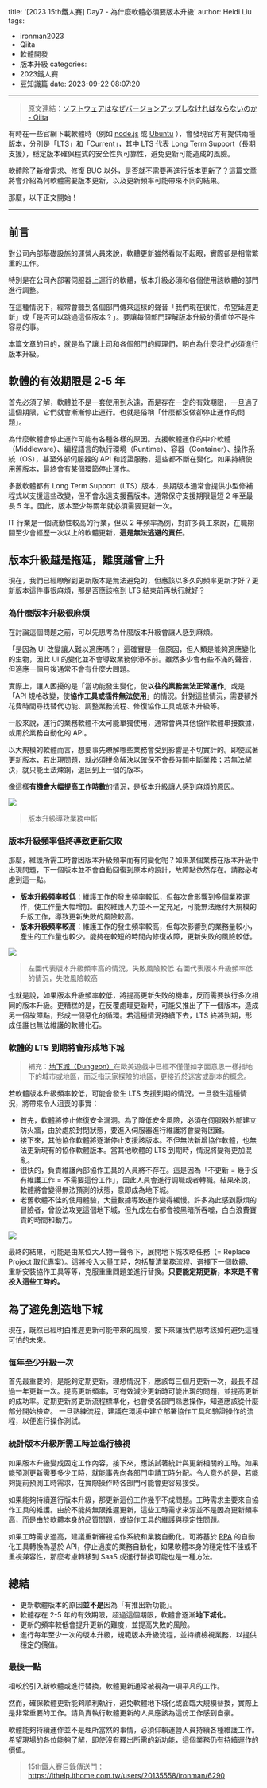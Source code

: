 title: '[2023 15th鐵人賽] Day7 - 為什麼軟體必須要版本升級'
author: Heidi Liu
tags:
  - ironman2023
  - Qiita
  - 軟體開發
  - 版本升級
categories:
  - 2023鐵人賽
  - 豆知識篇
date: 2023-09-22 08:07:20
---

> 原文連結：[ソフトウェアはなぜバージョンアップしなければならないのか - Qiita](https://qiita.com/autotaker1984/items/a3091772dbb0fb91473d)

有時在一些官網下載軟體時（例如 [node.js](https://nodejs.org/en) 或 [Ubuntu](https://ubuntu.com/download/desktop) ），會發現官方有提供兩種版本，分別是「LTS」和「Current」，其中 LTS 代表 Long Term Support（長期支援），穩定版本確保程式的安全性與可靠性，避免更新可能造成的風險。

軟體除了新增需求、修復 BUG 以外，是否就不需要再進行版本更新了？這篇文章將會介紹為何軟體需要版本更新，以及更新頻率可能帶來不同的結果。

<!--more-->

那麼，以下正文開始！

---

## 前言

對公司內部基礎設施的運營人員來說，軟體更新雖然看似不起眼，實際卻是相當繁重的工作。

特別是在公司內部署伺服器上運行的軟體，版本升級必須和各個使用該軟體的部門進行調整。

在這種情況下，經常會聽到各個部門傳來這樣的聲音「我們現在很忙，希望延遲更新」或「是否可以跳過這個版本？」。要讓每個部門理解版本升級的價值並不是件容易的事。

本篇文章的目的，就是為了讓上司和各個部門的經理們，明白為什麼我們必須進行版本升級。

## 軟體的有效期限是 2-5 年

首先必須了解，軟體並不是一套使用到永遠，而是存在一定的有效期限，一旦過了這個期限，它們就會漸漸停止運行。也就是俗稱「什麼都沒做卻停止運作的問題」。

為什麼軟體會停止運作可能有各種各樣的原因。支援軟體運作的中介軟體（Middleware）、編程語言的執行環境（Runtime）、容器（Container）、操作系統（OS），甚至外部伺服器的 API 和認證服務，這些都不斷在變化，如果持續使用舊版本，最終會有某個環節停止運作。

多數軟體都有 Long Term Support（LTS）版本，長期版本通常會提供小型修補程式以支援這些改變，但不會永遠支援舊版本。通常保守支援期限最短 2 年至最長 5 年。因此，版本至少每兩年就必須需要更新一次。

IT 行業是一個流動性較高的行業，但以 2 年頻率為例，對許多員工來說，在職期間至少會經歷一次以上的軟體更新，**這是無法逃避的責任**。

## 版本升級越是拖延，難度越會上升

現在，我們已經瞭解到更新版本是無法避免的，但應該以多久的頻率更新才好？更新版本這件事很麻煩，那是否應該拖到 LTS 結束前再執行就好？

### 為什麼版本升級很麻煩

在討論這個問題之前，可以先思考為什麼版本升級會讓人感到麻煩。

「是因為 UI 改變讓人難以適應嗎？」這確實是一個原因，但人類是能夠適應變化的生物，因此 UI 的變化並不會導致業務停滯不前。雖然多少會有些不滿的聲音，但適應一個月後通常不會有什麼大問題。

實際上，讓人困擾的是「當功能發生變化，使**以往的業務無法正常運作**」或是「API 規格改變，使**協作工具或插件無法使用**」的情況。針對這些情況，需要額外花費時間尋找替代功能、調整業務流程、修復協作工具或版本升級等。

一般來說，運行的業務軟體不太可能單獨使用，通常會與其他協作軟體串接數據，或用於業務自動化的 API。

以大規模的軟體而言，想要事先瞭解哪些業務會受到影響是不切實計的。即使試著更新版本，若出現問題，就必須拼命解決以確保不會長時間中斷業務；若無法解決，就只能土法煉鋼，退回到上一個的版本。

像這樣**有機會大幅提高工作時數**的情況，是版本升級讓人感到麻煩的原因。

![](https://imgur.com/boLEH1c.png)
> 版本升級導致業務中斷

### 版本升級頻率低將導致更新失敗

那麼，維護所需工時會因版本升級頻率而有何變化呢？如果某個業務在版本升級中出現問題，下一個版本並不會自動回復到原本的設計，故障點依然存在。請務必考慮到這一點。

- **版本升級頻率較低**：維護工作的發生頻率較低，但每次會影響到多個業務運作，使工作量大幅增加。由於維護人力並不一定充足，可能無法應付大規模的升版工作，導致更新失敗的風險較高。
- **版本升級頻率較高**：維護工作的發生頻率較高，但每次影響到的業務量較小，產生的工作量也較少。能夠在較短的時間內修復故障，更新失敗的風險較低。

![](https://imgur.com/XyCNIOy.png)
> 左圖代表版本升級頻率高的情況，失敗風險較低
> 右圖代表版本升級頻率低的情況，失敗風險較高

也就是說，如果版本升級頻率較低，將提高更新失敗的機率，反而需要執行多次相同的版本升級。更糟糕的是，在反覆處理更新時，可能又推出了下一個版本，造成另一個故障點，形成一個惡化的循環。若這種情況持續下去，LTS 終將到期，形成任誰也無法維護的軟體化石。

### 軟體的 LTS 到期將會形成地下城

> 補充：[地下城（Dungeon）](https://zh.moegirl.org.cn/zh-tw/%E5%9C%B0%E4%B8%8B%E5%9F%8E)在歐美遊戲中已經不僅僅如字面意思一樣指地下的城市或地區，而泛指玩家探險的地區，更接近於迷宮或副本的概念。
> 

若軟體版本升級頻率較低，可能會發生 LTS 支援到期的情況。一旦發生這種情況，將帶來令人沮喪的事實：

- 首先，軟體將停止修復安全漏洞。為了降低安全風險，必須在伺服器外部建立防火牆，由於處於封閉狀態，要進入伺服器進行維護將會變得困難。
- 接下來，其他協作軟體將逐漸停止支援該版本。不但無法新增協作軟體，也無法更新現有的協作軟體版本。當其他軟體的 LTS 到期時，情況將變得更加混亂。
- 很快的，負責維護內部協作工具的人員將不存在。這是因為「不更新 = 幾乎沒有維護工作 = 不需要這份工作」，因此人員會進行調職或者轉職。結果來說，軟體將會變得無法預測的狀態，意即成為地下城。
- 老舊軟體不佳的使用體驗，大量數據導致運作變得緩慢。許多為此感到厭煩的冒險者，曾設法攻克這個地下城，但九成左右都會被黑暗所吞噬，白白浪費寶貴的時間和動力。

![](https://imgur.com/8tFS2tv.png)

最終的結果，可能是由某位大人物一聲令下，展開地下城攻略任務（= Replace Project 取代專案）。這將投入大量工時，包括釐清業務流程、選擇下一個軟體、重新安裝協作工具等等，克服重重問題並進行替換。**只要能定期更新，本來是不需投入這些工時的。**

## 為了避免創造地下城

現在，既然已經明白推遲更新可能帶來的風險，接下來讓我們思考該如何避免這種可怕的未來。

### 每年至少升級一次

首先最重要的，是能夠定期更新。理想情況下，應該每三個月更新一次，最長不超過一年更新一次。提高更新頻率，可有效減少更新時可能出現的問題，並提高更新的成功率。定期更新將更新流程標準化，也會使各部門熟悉操作，知道應該從什麼部分開始檢查。
一旦熟練流程，建議在環境中建立部署協作工具和驗證操作的流程，以便進行操作測試。

### 統計版本升級所需工時並進行檢視

如果版本升級變成固定工作內容，接下來，應該試著統計與更新相關的工時。如果能預測更新需要多少工時，就能事先向各部門申請工時分配。令人意外的是，若能夠提前預測工時需求，在實際操作時各部門可能會更容易接受。

如果能夠持續進行版本升級，那更新這份工作幾乎不成問題。工時需求主要來自協作工具的維護。由於不能夠無限推遲更新，這些工時需求來源並不是因為更新頻率高，而是由於軟體本身的品質問題，或協作工具的維護與穩定性問題。

如果工時需求過高，建議重新審視協作系統和業務自動化。可將基於 [RPA](https://zh.wikipedia.org/zh-tw/%E6%A9%9F%E5%99%A8%E4%BA%BA%E6%B5%81%E7%A8%8B%E8%87%AA%E5%8B%95%E5%8C%96) 的自動化工具轉換為基於 API，停止過度的業務自動化，如果軟體本身的穩定性不佳或不重視兼容性，那麼考慮轉移到 SaaS 或進行替換可能也是一種方法。

## 總結

- 更新軟體版本的原因**並不是**因為「有推出新功能」。
- 軟體存在 2-5 年的有效期限，超過這個期限，軟體會逐漸**地下城化**。
- 更新的頻率較低會提升更新的難度，並提高失敗的風險。
- 進行每年至少一次的版本升級，規範版本升級流程，並持續檢視業務，以提供穩定的價值。

### 最後一點

相較於引入新軟體或進行替換，軟體更新通常被視為一項平凡的工作。

然而，確保軟體更新能夠順利執行，避免軟體地下城化或面臨大規模替換，實際上是非常重要的工作。請負責執行軟體更新的人員應該為這份工作感到自豪。

軟體能夠持續運作並不是理所當然的事情，必須仰賴運營人員持續各種維護工作。希望現場的各位能夠了解，即使沒有釋出所需的新功能，這個業務仍有持續運作的價值。


> 15th鐵人賽目錄傳送門：https://ithelp.ithome.com.tw/users/20135558/ironman/6290
